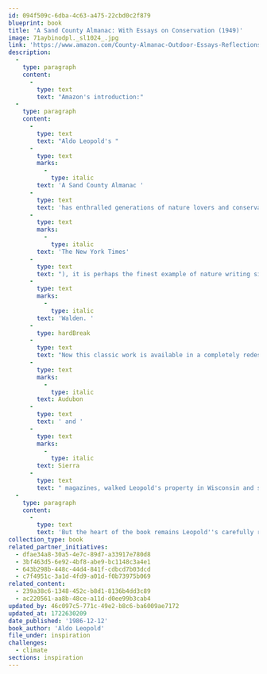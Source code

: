 ```yaml
---
id: 094f509c-6dba-4c63-a475-22cbd0c2f879
blueprint: book
title: 'A Sand County Almanac: With Essays on Conservation (1949)'
image: 71aybinodpl._sl1024_.jpg
link: 'https://www.amazon.com/County-Almanac-Outdoor-Essays-Reflections/dp/0345345053/ref=sr_1_1?adgrpid=1331509151015665&dib=eyJ2IjoiMSJ9.tIqeqFERp17Y22rL7ODCyBi70H7MplsBpg7xuYi8IxMQnTuB_OL627Ytd4BEuXZStaQf-zDbTWZzKVbB46UQVg.201X_Ip93qSJCPHBiqZT_27hSA7ga4rN1PhjdHCA1OE&dib_tag=se&hvadid=83219393874437&hvbmt=be&hvdev=c&hvlocphy=103662&hvnetw=o&hvqmt=e&hvtargid=kwd-83219677578478%3Aloc-190&hydadcr=3328_10810794&keywords=sand+county+almanac+with+essays+on+conservation+from+round+river&qid=1712505322&sr=8-1'
description:
  -
    type: paragraph
    content:
      -
        type: text
        text: "Amazon's introduction:"
  -
    type: paragraph
    content:
      -
        type: text
        text: "Aldo Leopold's "
      -
        type: text
        marks:
          -
            type: italic
        text: 'A Sand County Almanac '
      -
        type: text
        text: 'has enthralled generations of nature lovers and conservationists and is indeed revered by everyone seriously interested in protecting the natural world. Hailed for prose that is "full of beauty and vigor and bite" ('
      -
        type: text
        marks:
          -
            type: italic
        text: 'The New York Times'
      -
        type: text
        text: "), it is perhaps the finest example of nature writing since Thoreau's "
      -
        type: text
        marks:
          -
            type: italic
        text: 'Walden. '
      -
        type: hardBreak
      -
        type: text
        text: "Now this classic work is available in a completely redesigned and lavishly illustrated gift edition, featuring over one hundred beautiful full-color pictures by Michael Sewell, one of the country's leading nature photographers. Sewell, whose work has graced the pages of "
      -
        type: text
        marks:
          -
            type: italic
        text: Audubon
      -
        type: text
        text: ' and '
      -
        type: text
        marks:
          -
            type: italic
        text: Sierra
      -
        type: text
        text: " magazines, walked Leopold's property in Wisconsin and shot these photographs specifically for this edition, allowing readers to see Sand County as Leopold saw it. The resulting layout is spectacular. "
  -
    type: paragraph
    content:
      -
        type: text
        text: 'But the heart of the book remains Leopold''s carefully rendered observations of nature. Here we follow Leopold throughout the year, from January to December, as he walks about the rural Wisconsin landscape, watching a woodcock dance skyward in golden afternoon light, or spying a rough-legged hawk dropping like a feathered bomb on its prey. And perhaps most important are Leopold''s trenchant comments throughout the book on our abuse of the land and on what we must do to preserve this invaluable treasure. This edition also includes two of Leopold''s most eloquent essays on conservation, "The Land Ethic" and "Marshland Elegy." '
collection_type: book
related_partner_initiatives:
  - dfae34a8-30a5-4e7c-89d7-a33917e780d8
  - 3bf463d5-6e92-4bf8-abe9-bc1148c3a4e1
  - 643b298b-448c-44d4-841f-cdbcd7b03dcd
  - c7f4951c-3a1d-4fd9-a01d-f0b73975b069
related_content:
  - 239a38c6-1348-452c-b8d1-8136b4dd3c89
  - ac220561-aa8b-48ce-a11d-d0ee99b3cab4
updated_by: 46c097c5-771c-49e2-b8c6-ba6009ae7172
updated_at: 1722630209
date_published: '1986-12-12'
book_author: 'Aldo Leopold'
file_under: inspiration
challenges:
  - climate
sections: inspiration
---
```

